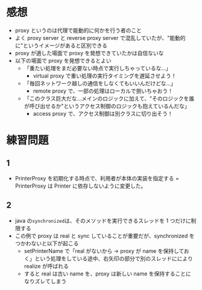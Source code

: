 # 感想

- proxy というのは代理で能動的に何かを行う者のこと
- よく proxy server と reverse proxy server で混乱していたが、"能動的に"というイメージがあると区別できる
- proxy が適した場面で proxy を発想できていたかは自信ないな
- 以下の場面で proxy を発想できるとよい
  - 「重たい処理をまだ必要ない時点で実行しちゃっているな...」
    - virtual proxy で重い処理の実行タイミングを遅延させよう！
  - 「毎回ネットワーク越しの通信をしなくてもいいんだけどな...」
    - remote proxy で、一部の処理はローカルで捌いちゃおう！
  - 「このクラス巨大だな...メインのロジックに加えて、"そのロジックを誰が呼び出せるか"というアクセス制御のロジックも抱えているんだな」
    - access proxy で、アクセス制御は別クラスに切り出そう！

# 練習問題

## 1

- PrinterProxy を初期化する時点で、利用者が本体の実装を指定する = PrinterProxy は Printer に依存しないように変更した。

## 2

- java の`synchronized`は、そのメソッドを実行できるスレッドを 1 つだけに制限する
- この例で proxy は real と sync していることが重要だが、synchronized をつかわないと以下が起こる
  - setPrinterName で「real がないから → proxy が name を保持しておく」という処理をしている途中、右矢印の部分で別のスレッドににより realize が呼ばれる
  - すると real は古い name を、proxy は新しい name を保持することになりズレてしまう
